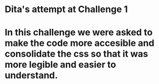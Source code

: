 # Dita's attempt at Challenge 1

# In this challenge we were asked to make the code more accesible and consolidate the css so that it was more legible and easier to understand. 


